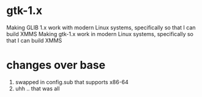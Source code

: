 # gtk-1.x


Making GLIB 1.x work with modern Linux systems, specifically so that I can build XMMS
Making gtk-1.x work in modern Linux systems, specifically so that I can build XMMS

# changes over base

1. swapped in config.sub that supports x86-64
2. uhh .. that was all